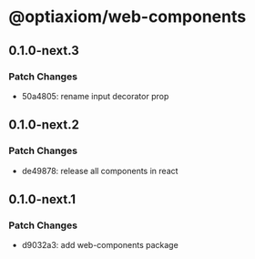 # @optiaxiom/web-components

## 0.1.0-next.3

### Patch Changes

- 50a4805: rename input decorator prop

## 0.1.0-next.2

### Patch Changes

- de49878: release all components in react

## 0.1.0-next.1

### Patch Changes

- d9032a3: add web-components package
